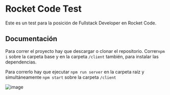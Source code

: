 # Rocket Code Test

Este es un test para la posición de Fullstack Developer en Rocket Code.

## Documentación

Para correr el proyecto hay que descargar o clonar el repositorio.
Correr`npm i` sobre la carpeta base y en la carpeta `/client`  también, para instalar las dependencias.

Para correrlo hay que ejecutar `npm run server` en la carpeta raíz y simultáneamente `npm start` sobre la carpeta `/client`

![image](https://user-images.githubusercontent.com/55206760/158875795-7b5cb1ba-879f-48bd-95bd-c22cd446c2bb.png)

